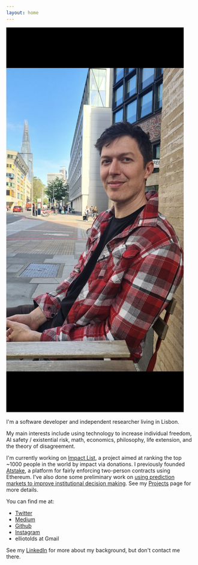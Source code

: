 ```yaml
---
layout: home
---
```


![me](bestphoto_clipped.jpg)

I'm a software developer and independent researcher living in Lisbon.

My main interests include using technology to increase individual freedom, AI safety / existential risk, math, economics, philosophy, life extension, and the theory of disagreement.

I'm currently working on [Impact List](https://impactlist.xyz), a project aimed at ranking the top ~1000 people in the world by impact via donations. I previously founded [Atstake](https://atstake.net), a platform for fairly enforcing two-person contracts using Ethereum. I've also done some preliminary work on [using prediction markets to improve institutional decision making](institutionaldecisionmaking). See my [Projects](projects) page for more details.

You can find me at:
- [Twitter](https://twitter.com/elliot_olds)
- [Medium](https://medium.com/@elliotolds)
- [Github](https://github.com/elliotolds)
- [Instagram](https://www.instagram.com/symme7ry/)
- elliotolds at Gmail

See my [LinkedIn](https://www.linkedin.com/in/elliotolds/) for more about my background, but don't contact me there.
